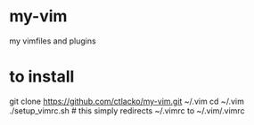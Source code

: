 my-vim
======

my vimfiles and plugins

to install
==========

git clone https://github.com/ctlacko/my-vim.git ~/.vim
cd ~/.vim
./setup_vimrc.sh # this simply redirects ~/.vimrc to ~/.vim/.vimrc
